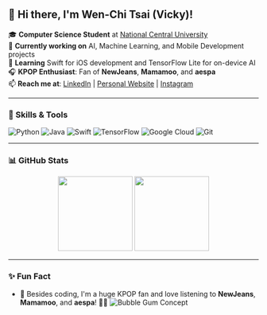 ## 👋 Hi there, I'm Wen-Chi Tsai (Vicky)!

🎓 **Computer Science Student** at [National Central University](https://www.ncu.edu.tw/en)  
🔭 **Currently working on** AI, Machine Learning, and Mobile Development projects  
🌱 **Learning** Swift for iOS development and TensorFlow Lite for on-device AI  
🎧 **KPOP Enthusiast**: Fan of **NewJeans**, **Mamamoo**, and **aespa**  
📫 **Reach me at**: [LinkedIn](https://www.linkedin.com/in/wen-chi-tsai-30189524a/) | [Personal Website](https://vicky0619.github.io/) | [Instagram](https://www.instagram.com/wenchi_tsai/)

---

### 🔧 Skills & Tools
![Python](https://img.shields.io/badge/-Python-3776AB?style=flat-square&logo=Python&logoColor=white)
![Java](https://img.shields.io/badge/-Java-007396?style=flat-square&logo=Java&logoColor=white)
![Swift](https://img.shields.io/badge/-Swift-FA7343?style=flat-square&logo=Swift&logoColor=white)
![TensorFlow](https://img.shields.io/badge/-TensorFlow-FF6F00?style=flat-square&logo=TensorFlow&logoColor=white)
![Google Cloud](https://img.shields.io/badge/-Google%20Cloud-4285F4?style=flat-square&logo=Google%20Cloud&logoColor=white)
![Git](https://img.shields.io/badge/-Git-F05032?style=flat-square&logo=Git&logoColor=white)

---

### 📊 GitHub Stats
<div align="center">
  <img height="150em" src="https://github-readme-stats.vercel.app/api?username=vicky0619&show_icons=true&theme=tokyonight&hide_border=true&count_private=true" />
  <img height="150em" src="https://github-readme-stats.vercel.app/api/top-langs/?username=vicky0619&layout=compact&theme=tokyonight&hide_border=true&langs_count=6" />
</div>

---

### ✨ Fun Fact
- 🌟 Besides coding, I'm a huge KPOP fan and love listening to **NewJeans**, **Mamamoo**, and **aespa**! 🎤🎶
![Bubble Gum Concept](https://i.imgur.com/ThhzshW.jpeg)


